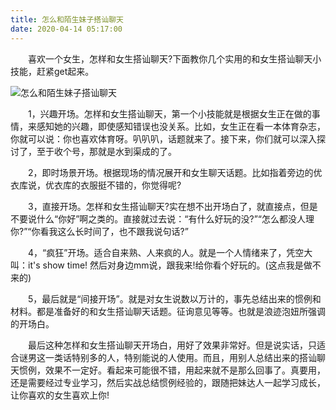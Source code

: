 ```yaml
---
title: 怎么和陌生妹子搭讪聊天
date: 2020-04-14 05:17:00
---
```




　　喜欢一个女生，怎样和女生搭讪聊天?下面教你几个实用的和女生搭讪聊天小技能，赶紧get起来。

![怎么和陌生妹子搭讪聊天](/img/5bbf641d3fc145d8570ffb5bfcdebefd.jpg)

　　1，兴趣开场。怎样和女生搭讪聊天，第一个小技能就是根据女生正在做的事情，来感知她的兴趣，即使感知错误也没关系。比如，女生正在看一本体育杂志，你就可以说：你也喜欢体育呀。叭叭叭，话题就来了。接下来，你们就可以深入探讨了，至于收个号，那就是水到渠成的了。

　　2，即时场景开场。根据现场的情况展开和女生聊天话题。比如指着旁边的优衣库说，优衣库的衣服挺不错的，你觉得呢?

　　3，直接开场。怎样和女生搭讪聊天?实在想不出开场白了，就直接点，但是不要说什么“你好”啊之类的。直接就过去说：“有什么好玩的没?”“怎么都没人理你?”“你看我这么长时间了，也不跟我说句话?”

　　4，“疯狂”开场。适合自来熟、人来疯的人。就是一个人情绪来了，凭空大叫：it's show time! 然后对身边mm说，跟我来!给你看个好玩的。(这点我是做不来的)

　　5，最后就是“间接开场”。就是对女生说数以万计的，事先总结出来的惯例和材料。都是准备好的和女生搭讪聊天话题。征询意见等等。也就是浪迹泡妞所强调的开场白。

　　最后这种怎样和女生搭讪聊天开场白，用好了效果非常好。但是说实话，只适合谜男这一类话特别多的人，特别能说的人使用。而且，用别人总结出来的搭讪聊天惯例，效果不一定好。看起来可能很不错，用起来就不是那么回事了。真要用，还是需要经过专业学习，然后实战总结惯例经验的，跟随把妹达人一起学习成长，让你喜欢的女生喜欢上你!